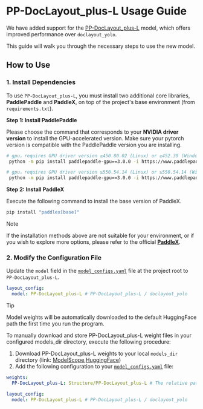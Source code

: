 # PP-DocLayout_plus-L Usage Guide

We have added support for the [PP-DocLayout_plus-L](https://huggingface.co/PaddlePaddle/PP-DocLayout_plus-L) model, which offers improved performance over `doclayout_yolo`.

This guide will walk you through the necessary steps to use the new model.

## How to Use
### **1.  Install Dependencies**

To use `PP-DocLayout_plus-L`, you must install two additional core libraries, **PaddlePaddle** and **PaddleX**, on top of the project's base environment (from `requirements.txt`).

**Step 1: Install PaddlePaddle**

Please choose the command that corresponds to your **NVIDIA driver version** to install the GPU-accelerated version. Make sure your pytorch version is compatible with the PaddlePaddle version you are installing.

```bash
# gpu，requires GPU driver version ≥450.80.02 (Linux) or ≥452.39 (Windows)
 python -m pip install paddlepaddle-gpu==3.0.0 -i https://www.paddlepaddle.org.cn/packages/stable/cu118/

# gpu，requires GPU driver version ≥550.54.14 (Linux) or ≥550.54.14 (Windows)
 python -m pip install paddlepaddle-gpu==3.0.0 -i https://www.paddlepaddle.org.cn/packages/stable/cu126/
```

**Step 2: Install PaddleX**

Execute the following command to install the base version of PaddleX.
```bash
pip install "paddlex[base]"
```
> [!NOTE]
> 
> If the installation methods above are not suitable for your environment, or if you wish to explore more options, please refer to the official **[PaddleX](https://github.com/PaddlePaddle/PaddleX)**.

### **2.  Modify the Configuration File**

Update the `model` field in the [`model_configs.yaml`](https://github.com/Yuliang-Liu/MonkeyOCR/blob/main/model_configs.yaml#L7) file at the project root to `PP-DocLayout_plus-L`.

```yaml
layout_config: 
  model: PP-DocLayout_plus-L # PP-DocLayout_plus-L / doclayout_yolo
```
> [!TIP]
> 
> Model weights will be automatically downloaded to the default HuggingFace path the first time you run the program.
> 
> To manually download and store PP-DocLayout_plus-L weight files in your configured models_dir directory, execute the following procedure:
> 
> 1. Download PP-DocLayout_plus-L weights to your local `models_dir` directory (link: [ModelScope](https://modelscope.cn/models/PaddlePaddle/PP-DocLayout_plus-L),[HuggingFace](https://huggingface.co/PaddlePaddle/PP-DocLayout_plus-L))
> 2. Add the following configuration to your [`model_configs.yaml`](https://github.com/Yuliang-Liu/MonkeyOCR/blob/main/model_configs.yaml) file:
> ```yaml
> weights:
>   PP-DocLayout_plus-L: Structure/PP-DocLayout_plus-L # The relative path of models_dir
> 
> layout_config: 
>   model: PP-DocLayout_plus-L # PP-DocLayout_plus-L / doclayout_yolo
> ```
